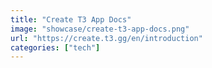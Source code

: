 ```yaml
---
title: "Create T3 App Docs"
image: "showcase/create-t3-app-docs.png"
url: "https://create.t3.gg/en/introduction"
categories: ["tech"]
---
```

